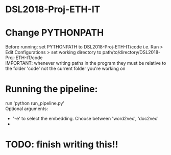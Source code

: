 # DSL2018-Proj-ETH-IT

# Change PYTHONPATH
Before running: set PYTHONPATH to DSL2018-Proj-ETH-IT/code
i.e. Run > Edit Configurations > set working directory to path/to/directory/DSL2018-Proj-ETH-IT/code \
IMPORTANT: whenever writing paths in the program they must be relative to the folder 'code' not the current folder you're 
working on 

# Running the pipeline:
run 'python run_pipeline.py' \
Optional arguments:
- '-e' to select the embedding. Choose between 'word2vec', 'doc2vec'
- 

# TODO: finish writing this!!
